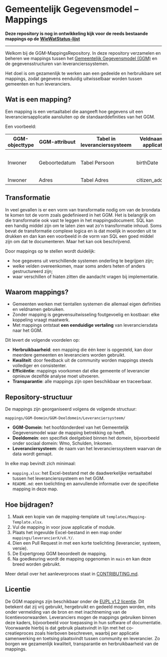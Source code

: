 # Gemeentelijk Gegevensmodel – Mappings

**Deze repository is nog in ontwikkeling kijk voor de reeds bestaande mappings op de [WieWatStatus-lijst](https://wiewatstatus.web.app/)**

---

Welkom bij de GGM-MappingsRepository.
In deze repository verzamelen en beheren we mappings tussen het [Gemeentelijk Gegevensmodel (GGM)](www.gemeentelijkgegevensmodel.nl) en de gegevensstructuren van leverancierssystemen.

Het doel is om gezamenlijk te werken aan een gedeelde en herbruikbare set mappings, zodat gegevens eenduidig uitwisselbaar worden tussen gemeenten en hun leveranciers.

## Wat is een mapping?

Een mapping is een vertaaltabel die aangeeft hoe gegevens uit een leveranciersapplicatie aansluiten op de standaarddefinities van het GGM.  

Een voorbeeld:  

| GGM-objecttype | GGM-attribuut   | Tabel in leverancierssysteem | Veldnaam in applicatie | Aanvullende logica
|----------------|-----------------|---------------------|------------------------|---------------------|
| Inwoner        | Geboortedatum   | Tabel Persoon       | birthDate              | Vertaal van YYYYMMDD naar DDMMYYYY |
| Inwoner        | Adres           | Tabel Adres        | citizen_address        | |

## Transformatie

In veel gevallen is er een vorm van transformatie nodig om van de brondata te komen tot de vorm zoals gedefinieerd in het GGM.
Het is belangrijk om die transformatie ook vast te leggen in het mappingsdocument.
SQL kan een handig middel zijn om te laten zien wat zo'n transformatie inhoud. 
Soms bevat de transformatie complexe logica en is dat moelijk in woorden uit te drukken en dan kan een voorbeeld in de vorm van SQL een goed middel zijn om dat te documenteren.
Maar het kan ook beschrijvend.

Door mappings op te stellen wordt duidelijk:  
- hoe gegevens uit verschillende systemen onderling te begrijpen zijn;  
- welke velden overeenkomen, maar soms anders heten of anders gestructureerd zijn;  
- waar verschillen of hiaten zitten die aandacht vragen bij implementatie.  

## Waarom mappings?

- Gemeenten werken met tientallen systemen die allemaal eigen definities en veldnamen gebruiken.  
- Zonder mapping is gegevensuitwisseling foutgevoelig en kostbaar: elke koppeling vraagt maatwerk.  
- Met mappings ontstaat **een eenduidige vertaling** van leveranciersdata naar het GGM.  

Dit levert de volgende voordelen op:  
- **Herbruikbaarheid**: een mapping die één keer is opgesteld, kan door meerdere gemeenten en leveranciers worden gebruikt.  
- **Kwaliteit**: door feedback uit de community worden mappings steeds vollediger en consistenter.  
- **Efficiëntie**: mappings voorkomen dat elke gemeente of leverancier opnieuw dezelfde analyse moet uitvoeren.  
- **Transparantie**: alle mappings zijn open beschikbaar en traceerbaar.  

## Repository-structuur

De mappings zijn georganiseerd volgens de volgende structuur:

```
mappings/GGM-Domein/GGM-Deeldomein/Leveranciersysteem/
```

- **GGM-Domein**: het hoofdonderdeel van het Gemeentelijk Gegevensmodel waar de mapping betrekking op heeft.
- **Deeldomein**: een specifiek deelgebied binnen het domein, bijvoorbeeld onder sociaal domein: Wmo, Schulden, Inkomen.
- **Leveranciersysteem**: de naam van het leverancierssysteem waarvan de data wordt gemapt.

In elke map bevindt zich minimaal:

- `mapping.xlsx`: het Excel-bestand met de daadwerkelijke vertaaltabel tussen het leverancierssysteem en het GGM.
- `README.md`: een toelichting en aanvullende informatie over de specifieke mapping in deze map.

## Hoe bijdragen?

1. Maak een kopie van de mapping-template uit `templates/Mapping-Template.xlsx`.  
2. Vul de mapping in voor jouw applicatie of module.  
3. Plaats het ingevulde Excel-bestand in een map onder `mappings/leverancierX/vX.Y/`.  
4. Dien een Pull Request in met een korte toelichting (leverancier, systeem, versie).  
5. De Expertgroep GGM beoordeelt de mapping.  
6. Na goedkeuring wordt de mapping opgenomen in `main` en kan deze breed worden gebruikt.  

Meer detail over het aanleverproces staat in [CONTRIBUTING.md](CONTRIBUTING.md).

## Licentie

De GGM mappings zijn beschikbaar onder de [EUPL v1.2 licentie](LICENSE.md). Dit betekent dat zij vrij gebruikt, hergebruikt en gedeeld mogen worden, mits onder vermelding van de bron en met inachtneming van de licentievoorwaarden. Leveranciers mogen de mappings gebruiken binnen deze kaders, bijvoorbeeld voor toepassing in hun software of documentatie. Voorwaarde hierbij is dat gebruik plaatsvindt in lijn met het co-creatieproces zoals hierboven beschreven, waarbij per applicatie samenwerking en toetsing plaatsvindt tussen community en leverancier. Zo borgen we gezamenlijk kwaliteit, transparantie en herbruikbaarheid van de mappings.
